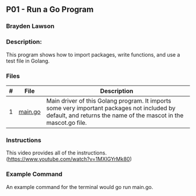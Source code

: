 ## P01 - Run a Go Program
### Brayden Lawson
### Description:

This program shows how to import packages, write functions, and use a test file 
in Golang.

### Files

|   #   | File     | Description                      |
| :---: | -------- | -------------------------------- |
|   1   | [main.go](https://github.com/bglawson1001/4143-PLC-Lawson/blob/main/Assignments/P01/main.go) | Main driver of this Golang program. It imports some very important packages not included by default, and returns the name of the mascot in the mascot.go file. |


### Instructions

This video provides all of the instructions. (https://www.youtube.com/watch?v=1MXIGYrMk80)

### Example Command

An example command for the terminal would go run main.go.
